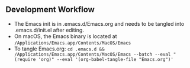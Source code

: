 ## Development Workflow
- The Emacs init is in .emacs.d/Emacs.org and needs to be tangled into .emacs.d/init.el after editing.
- On macOS, the Emacs binary is located at `/Applications/Emacs.app/Contents/MacOS/Emacs`
- To tangle Emacs.org: `cd .emacs.d && /Applications/Emacs.app/Contents/MacOS/Emacs --batch --eval "(require 'org)" --eval '(org-babel-tangle-file "Emacs.org")'`